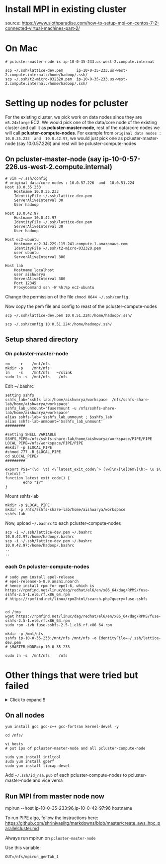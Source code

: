 # Install MPI in existing cluster

source: https://www.slothparadise.com/how-to-setup-mpi-on-centos-7-2-connected-virtual-machines-part-2/

# On Mac
```shell script
# pcluster-master-node is ip-10-0-35-233.us-west-2.compute.internal

scp ~/.ssh/lattice-dev.pem      ip-10-0-35-233.us-west-2.compute.internal:/home/hadoop/.ssh/
scp ~/.ssh/t2-micro-032320.pem  ip-10-0-35-233.us-west-2.compute.internal:/home/hadoop/.ssh/
```

# Setting up nodes for pcluster
For the existing cluster, we pick work on data nodes since they are ```m5.24xlarge``` EC2.
We would pick one of the data/core node of the existing cluster and call it as **pcluster-master-node**, rest of the data/core nodes we will call **pcluster-compute-nodes**. For example from ```original data nodes : 10.0.35.233  and  10.0.42.97```, we would just pick one as pcluster-master-node (say 10.0.57.226) and rest will be pcluster-compute-nodes
## On pcluster-master-node (say ip-10-0-57-226.us-west-2.compute.internal)
```shell script
# vim ~/.ssh/config
# original data/core nodes : 10.0.57.226  and  10.0.51.224
Host 10.0.35.233
    Hostname 10.0.35.233
    IdentityFile ~/.ssh/lattice-dev.pem
    ServerAliveInterval 30
    User hadoop

Host 10.0.42.97
    Hostname 10.0.42.97
    IdentityFile ~/.ssh/lattice-dev.pem
    ServerAliveInterval 30
    User hadoop
    
Host ec2-ubuntu
    Hostname ec2-34-229-115-241.compute-1.amazonaws.com
    IdentityFile ~/.ssh/t2-micro-032320.pem
    user ubuntu
    ServerAliveInterval 300

Host lab
    Hostname localhost
    user aishwarya
    ServerAliveInterval 300
    Port 12345
    ProxyCommand ssh -W %h:%p ec2-ubuntu
```
Change the permission of the file ```chmod 0644 ~/.ssh/config``` .

Now copy the pem file and config to reast of the pcluster-compute-nodes
```shell script
scp ~/.ssh/lattice-dev.pem 10.0.51.224:/home/hadoop/.ssh/

scp ~/.ssh/config 10.0.51.224:/home/hadoop/.ssh/
```

## Setup shared directory
### On pcluster-master-node
```
rm    -r    /mnt/nfs
mkdir -p    /mnt/nfs
ln    -s    /mnt/nfs   ~/slink
sudo ln -s  /mnt/nfs    /nfs
```
Edit ~/.bashrc
```
setting sshfs
sshfs_lab='sshfs lab:/home/aishwarya/workspace  /nfs/sshfs-share-lab/home/aishwarya/workspace'
sshfs_lab_unmount='fusermount -u /nfs/sshfs-share-lab/home/aishwarya/workspace'
alias sshfs-lab='$sshfs_lab_unmount ; $sshfs_lab'
alias sshfs-lab-unmount='$sshfs_lab_unmount'
#########

#setting SHELL VARIABLE
SSHFS_PIPE=/nfs/sshfs-share-lab/home/aishwarya/workspace/PIPE/PIPE
LOCAL_PIPE=/nfs/workspace/PIPE/PIPE
#mkdir -p $LOCAL_PIPE
#chmod 777 -R $LOCAL_PIPE
cd $LOCAL_PIPE/
#########

export PS1="(\d  \t) <\`latest_exit_code\`> [\w]\n\[\e[36m\]\h:~ \u $\[\e[m\] "
function latest_exit_code() {
        echo "$?"
}
```
Mount sshfs-lab
```
mkdir -p $LOCAL_PIPE
mkdir -p /nfs/sshfs-share-lab/home/aishwarya/workspace
sshfs-lab
```
Now, upload ```~/.bashrc``` to each pcluster-compute-nodes
```
scp -i ~/.ssh/lattice-dev.pem ~/.bashrc 10.0.42.97:/home/hadoop/.bashrc
scp -i ~/.ssh/lattice-dev.pem ~/.bashrc 10.0.42.97:/home/hadoop/.bashrc
..
..
```

### each On pcluster-compute-nodes
```
# sudo yum install epel-release
# epel-release-6-8.9.amzn1.noarch
# hence install rpm for epel-6, which is https://rpmfind.net/linux/dag/redhat/el6/en/x86_64/dag/RPMS/fuse-sshfs-2.5-1.el6.rf.x86_64.rpm
# https://rpmfind.net/linux/rpm2html/search.php?query=fuse-sshfs


cd /tmp
wget https://rpmfind.net/linux/dag/redhat/el6/en/x86_64/dag/RPMS/fuse-sshfs-2.5-1.el6.rf.x86_64.rpm
sudo rpm -ivh fuse-sshfs-2.5-1.el6.rf.x86_64.rpm

mkdir -p /mnt/nfs
sshfs ip-10-0-35-233:/mnt/nfs /mnt/nfs -o IdentityFile=~/.ssh/lattice-dev.pem
# $MASTER_NODE=ip-10-0-35-233

sudo ln -s  /mnt/nfs    /nfs
```
# Other things that were tried but failed
<details>
  <summary>Click to expand !!</summary>

```
# https://serverfault.com/questions/312472/what-does-that-mean-packages-excluded-due-to-repository-priority-protections

# https://github.com/libfuse/libfuse
cd /tmp
wget https://github.com/libfuse/libfuse/archive/fuse-3.9.2.tar.gz
tar xvf fuse-3.9.2.tar.gz
cd libfuse-fuse-3.9.2
mkdir build ; cd build
meson ..
ninja
sudo /usr/local/bin/ninja install




# https://www.howtoforge.com/tutorial/how-to-install-sshfs-on-centos-7/
# https://jamesnbr.wordpress.com/2019/10/24/install-sshfs-3-5-2-on-centos-8-rhel-8/
cd /tmp
wget https://github.com/libfuse/sshfs/archive/sshfs-3.7.0.tar.gz
tar xvf sshfs-3.7.0.tar.gz
cd sshfs-sshfs-3.7.0/
sudo pip-3.6 install meson ninja
# sudo yum install fuse3 fuse3-devel -y
mkdir build ; cd build


sudo yum upgrade
sudo yum install epel-release
sudo yum makecache fast

sudo yum install sshfs &&
mkdir -p /scratch/home/ec2-user &&
sshfs $MASTER_NODE:/scratch/home/ec2-user /scratch/home/ec2-user && df -h
```
</details>

## On all nodes
```
yum install gcc gcc-c++ gcc-fortran kernel-devel -y
```

```
cd /nfs/

vi hosts
# put ips of pcluster-master-node and all pcluster-compute-node
```


```
sudo yum install intltool
sudo yum install gperf
sudo yum install libcap-devel
```

Add ```~/.ssh/id_rsa.pub``` of each pcluster-compute-nodes to pcluster-master-node and vice versa

## Run MPI from master node now
mpirun --host ip-10-0-35-233:96,ip-10-0-42-97:96 hostname

To run PIPE algo, follow the instructions here: https://github.com/shrinivasiitg/markdowns/blob/master/create_aws_hpc_parallelcluster.md

Always run mpirun on ```pcluster-master-node``` 

Use this variable:
```
OUT=/nfs/mpirun_genTab_1
```
